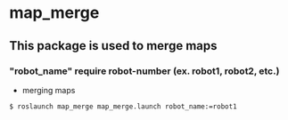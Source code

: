 # map_merge

## This package is used to merge maps

### "robot_name" require robot-number (ex. robot1, robot2, etc.)

* merging maps

```
$ roslaunch map_merge map_merge.launch robot_name:=robot1
```
